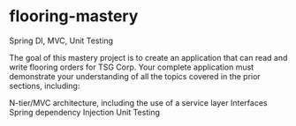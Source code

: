 # flooring-mastery
Spring DI, MVC, Unit Testing

The goal of this mastery project is to create an application that can read and write flooring orders for TSG Corp. Your complete application must demonstrate your understanding of all the topics covered in the prior sections, including:

N-tier/MVC architecture, including the use of a service layer
Interfaces
Spring dependency Injection
Unit Testing

